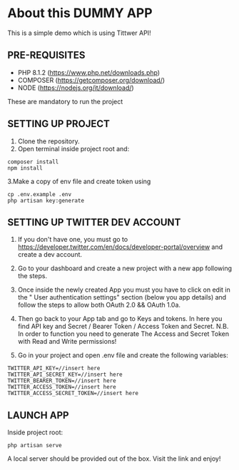 

# About this DUMMY APP

This is a simple demo which is using Tittwer API!

## PRE-REQUISITES

- PHP 8.1.2 (https://www.php.net/downloads.php)
- COMPOSER (https://getcomposer.org/download/)
- NODE (https://nodejs.org/it/download/)

These are mandatory to run the project

## SETTING UP PROJECT

1. Clone the repository.
2. Open terminal inside project root and: 
```
composer install
npm install
``` 
3.Make a copy of env file and create token using
```
cp .env.example .env
php artisan key:generate
``` 

## SETTING UP TWITTER DEV ACCOUNT

1. If you don't have one, you must go to https://developer.twitter.com/en/docs/developer-portal/overview and create a dev account.
2. Go to your dashboard and create a new project with a new app following the steps.
3. Once inside the newly created App you must you have to click on edit in the " User authentication settings" section (below you app details) and follow the steps to allow both OAuth 2.0 && OAuth 1.0a.
4. Then go back to your App tab and go to Keys and tokens. In here you find API key and Secret / Bearer Token / Access Token and Secret.
N.B. In order to function you need to generate The Access and Secret Token with Read and Write permissions!

5. Go in your project and open .env file and create the following variables:
```env
TWITTER_API_KEY=//insert here
TWITTER_API_SECRET_KEY=//insert here
TWITTER_BEARER_TOKEN=//insert here
TWITTER_ACCESS_TOKEN=//insert here
TWITTER_ACCESS_SECRET_TOKEN=//insert here
``` 

## LAUNCH APP
Inside project root:
```
php artisan serve
``` 
A local server should be provided out of the box. Visit the link and enjoy!



